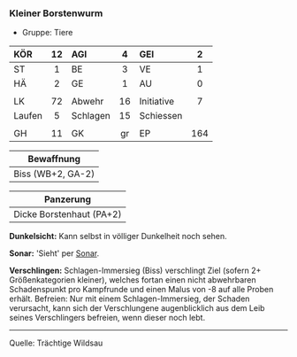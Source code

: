 ### Kleiner Borstenwurm

- Gruppe: Tiere

| KÖR    | 12  | AGI      |  4  | GEI        |  2  |
| :----- | :-: | :------- | :-: | :--------- | :-: |
| ST     |  1  | BE       |  3  | VE         |  1  |
| HÄ     |  2  | GE       |  1  | AU         |  0  |
|        |     |          |     |            |     |
| LK     | 72  | Abwehr   | 16  | Initiative |  7  |
| Laufen |  5  | Schlagen | 15  | Schiessen  |     |
|        |     |          |     |            |     |
| GH     | 11  | GK       | gr  | EP         | 164 |

|    Bewaffnung     |
| :---------------: |
| Biss (WB+2, GA-2) |

|        Panzerung         |
| :----------------------: |
| Dicke Borstenhaut (PA+2) |

**Dunkelsicht:** Kann selbst in völliger Dunkelheit noch sehen.

**Sonar:** 'Sieht' per [Sonar](../../fanwerk/zauber/sonar.md).

**Verschlingen:** Schlagen-Immersieg (Biss) verschlingt Ziel (sofern 2+ Größenkategorien kleiner), welches fortan einen nicht abwehrbaren Schadenspunkt pro Kampfrunde und einen Malus von -8 auf alle Proben erhält. Befreien: Nur mit einem Schlagen-Immersieg, der Schaden verursacht, kann sich der Verschlungene augenblicklich aus dem Leib seines Verschlingers befreien, wenn dieser noch lebt.

---

Quelle: Trächtige Wildsau
